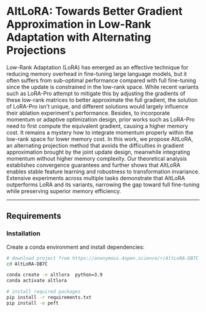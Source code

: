 # AltLoRA: Towards Better Gradient Approximation in Low-Rank Adaptation with Alternating Projections


Low-Rank Adaptation (LoRA) has emerged as an effective technique for reducing memory overhead in fine-tuning large language models, but it often suffers from sub-optimal performance compared with full fine-tuning since the update is constrained in the low-rank space. While recent variants such as LoRA-Pro attempt to mitigate this by adjusting the gradients of these low-rank matrices to better approximate the full gradient, the solution of LoRA-Pro isn't unique, and different solutions would largely influence their ablation experiment's performance. Besides, to incorporate momentum or adaptive optimization design, prior works such as LoRA-Pro need to first compute the equivalent gradient, causing a higher memory cost. It remains a mystery how to integrate momentum properly within the low-rank space for lower memory cost. In this work, we propose AltLoRA, an alternating projection method that avoids the difficulties in gradient approximation brought by the joint update design, meanwhile integrating momentum without higher memory complexity. Our theoretical analysis establishes convergence guarantees and further shows that AltLoRA enables stable feature learning and robustness to transformation invariance. Extensive experiments across multiple tasks demonstrate that AltLoRA outperforms LoRA and its variants, narrowing the gap toward full fine-tuning while preserving superior memory efficiency.

---

## Requirements

### Installation

Create a conda environment and install dependencies:

```bash
# download project from https://anonymous.4open.science/r/AltLoRA-DB7C
cd AltLoRA-DB7C

conda create -n altlora  python=3.9
conda activate altlora

# install required packages
pip install -r requirements.txt
pip install -e peft


